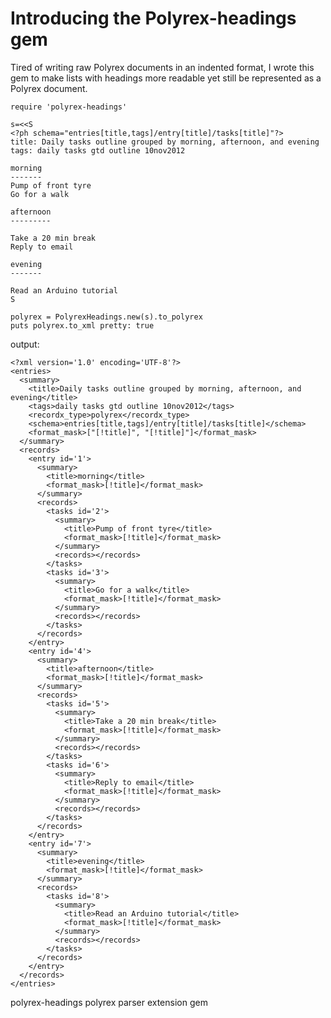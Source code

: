 # Introducing the Polyrex-headings gem

Tired of writing raw Polyrex documents in an indented format, I wrote this gem to make lists with headings more readable yet still be represented as a Polyrex document.


    require 'polyrex-headings'

    s=<<S
    <?ph schema="entries[title,tags]/entry[title]/tasks[title]"?>
    title: Daily tasks outline grouped by morning, afternoon, and evening
    tags: daily tasks gtd outline 10nov2012

    morning
    -------
    Pump of front tyre
    Go for a walk

    afternoon
    ---------

    Take a 20 min break
    Reply to email

    evening
    -------

    Read an Arduino tutorial
    S

    polyrex = PolyrexHeadings.new(s).to_polyrex
    puts polyrex.to_xml pretty: true

output:

    <?xml version='1.0' encoding='UTF-8'?>
    <entries>
      <summary>
        <title>Daily tasks outline grouped by morning, afternoon, and evening</title>
        <tags>daily tasks gtd outline 10nov2012</tags>
        <recordx_type>polyrex</recordx_type>
        <schema>entries[title,tags]/entry[title]/tasks[title]</schema>
        <format_mask>["[!title]", "[!title]"]</format_mask>
      </summary>
      <records>
        <entry id='1'>
          <summary>
            <title>morning</title>
            <format_mask>[!title]</format_mask>
          </summary>
          <records>
            <tasks id='2'>
              <summary>
                <title>Pump of front tyre</title>
                <format_mask>[!title]</format_mask>
              </summary>
              <records></records>
            </tasks>
            <tasks id='3'>
              <summary>
                <title>Go for a walk</title>
                <format_mask>[!title]</format_mask>
              </summary>
              <records></records>
            </tasks>
          </records>
        </entry>
        <entry id='4'>
          <summary>
            <title>afternoon</title>
            <format_mask>[!title]</format_mask>
          </summary>
          <records>
            <tasks id='5'>
              <summary>
                <title>Take a 20 min break</title>
                <format_mask>[!title]</format_mask>
              </summary>
              <records></records>
            </tasks>
            <tasks id='6'>
              <summary>
                <title>Reply to email</title>
                <format_mask>[!title]</format_mask>
              </summary>
              <records></records>
            </tasks>
          </records>
        </entry>
        <entry id='7'>
          <summary>
            <title>evening</title>
            <format_mask>[!title]</format_mask>
          </summary>
          <records>
            <tasks id='8'>
              <summary>
                <title>Read an Arduino tutorial</title>
                <format_mask>[!title]</format_mask>
              </summary>
              <records></records>
            </tasks>
          </records>
        </entry>
      </records>
    </entries>

polyrex-headings polyrex parser extension gem

